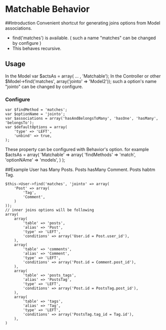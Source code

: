 # Matchable Behavior
##Introduction
Convenient shortcut for generating joins options from Model associations.

* find('matches') is available. ( such a name "matches" can be changed by configure )
* This behaves recursive.


## Usage
In the Model
	var $actsAs = array( ... , 'Matchable');
In the Controller or other
	$Model->find('matches', array('jointo' => 'Model2'));
such a option's name "jointo" can be changed by configure.

### Configure
	var $findMethod = 'matches';
	var $optionName = 'jointo';
	var $associations = array('hasAndBelongsToMany', 'hasOne', 'hasMany', 'belongsTo');
	var $defaultOptions = array(
		'type' => 'LEFT',
		'unbind' => true,
	);
These property can be configured with Behavior's option.
for example
	$actsAs = array(
		'Matchable' => array(
			'findMethods' => 'match',
			'optionNAme' => 'models',
		)
	);

##Example
User has Many Posts.
Posts hasMany Comment.
Posts habtm Tag.

	$this->User->find('matches', 'jointo' => array(
		'Post' => array(
			'Tag',
			'Comment',
		)
	));
	// inner joins options will be following
	array(
		array(
			'table' => 'posts',
			'alias' => 'Post',
			'type' => 'LEFT',
			'conditions' => array('User.id = Post.user_id'),
		),
		array(
			'table' => 'comments',
			'alias' => 'Comment',
			'type' => 'LEFT',
			'conditions' => array('Post.id = Comment.post_id'),
		),
		array(
			'table' => 'posts_tags',
			'alias' => 'PostsTag',
			'type' => 'LEFT',
			'conditions' => array('Post.id = PostsTag.post_id'),
		),
		array(
			'table' => 'tags',
			'alias' => 'Tag',
			'type' => 'LEFT',
			'conditions' => array('PostsTag.tag_id = Tag.id'),
		),
	)